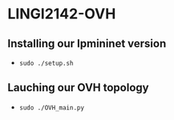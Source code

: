 # LINGI2142-OVH

## Installing our Ipmininet version
* `sudo ./setup.sh`

## Lauching our OVH topology
* `sudo ./OVH_main.py`
